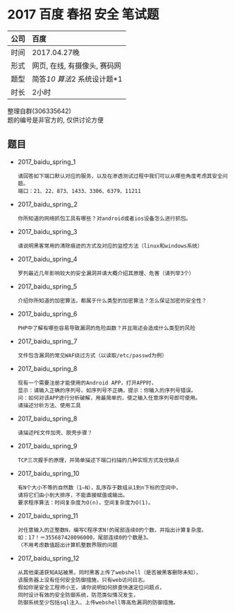 # 2017 百度 春招 安全 笔试题

| 公司 | 百度                       |
|:-----|:--------------------------|
| 时间 | 2017.04.27晚               |
| 形式 | 网页, 在线, 有摄像头, 赛码网 |
| 题型 | 简答*10 算法*2 系统设计题*1 |
| 时长 | 2小时                      |

整理自群(306335642)  
题的编号是非官方的, 仅供讨论方便


## 题目

* 2017_baidu_spring_1
    ```
    请回答如下端口默认对应的服务，以及在渗透测试过程中我们可以从哪些角度考虑其安全问题。
    端口：21、22、873、1433、3306、6379、11211
    ```

* 2017_baidu_spring_2
    ```
    你所知道的网络抓包工具有哪些？对android或者ios设备怎么进行抓包。
    ```

* 2017_baidu_spring_3
    ```
    请说明黑客常用的清除痕迹的方式及对应的监控方法（linux和windows系统）
    ```

* 2017_baidu_spring_4
    ```
    罗列最近几年影响较大的安全漏洞并请大概介绍其原理、危害（请列举3个）
    ```

* 2017_baidu_spring_5
    ```
    介绍你所知道的加密算法，都属于什么类型的加密算法？怎么保证加密的安全性？
    ```

* 2017_baidu_spring_6
    ```
    PHP中了解有哪些容易导致漏洞的危险函数？并且简述会造成什么类型的风险
    ```

* 2017_baidu_spring_7
    ```
    文件包含漏洞的常见WAF绕过方式（以读取/etc/passwd为例）
    ```

* 2017_baidu_spring_8
    ```
    现有一个需要注册才能使用的Android APP，打开APP时，
    显示：请输入正确的序列号。如序列号不正确，提示：你输入的序列号错误。
    问：如何对该APP进行分析破解，用最简单的，使之输入任意序列号即可使用。
    请描述分析方法、使用工具
    ```

* 2017_baidu_spring_8
    ```
    请描述PE文件加壳、脱壳步骤？
    ```

* 2017_baidu_spring_9
    ```
    TCP三次握手的原理，并简单描述下端口扫描的几种实现方式及优缺点
    ```

* 2017_baidu_spring_10
    ```
    有N个大小不等的自然数（1–N），乱序存于数组从1到n下标的空间中，
    请将它们由小到大排序，不能直接赋值或输出。
    要求程序算法：时间复杂度为O(n)，空间复杂度为O(1)。
    ```

* 2017_baidu_spring_11
    ```
    对任意输入的正整数N，编写C程序求N!的尾部连续0的个数，并指出计算复杂度。
    如：17！＝355687428096000，尾部连续0的个数是3。
    （不用考虑数值超出计算机整数界限的问题
    ```

* 2017_baidu_spring_12
    ```
    从其他渠道获知A站被黑，同时黑客上传了webshell（是否被黑客删除未知），
    该服务器上没有任何安全防御措施，只有web访问日志。
    假如你是安全工程师小王，请你说明如何排查快速定位问题点，
    同时设计有效的安全防御系统，防范类似情况发生，
    防御系统至少包括sql注入、上传webshell等高危漏洞的防御措施。
    ```
